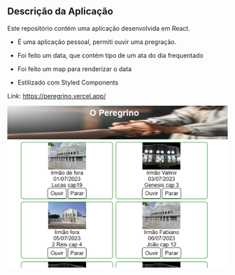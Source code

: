 ## Descrição da Aplicação

Este repositório contém uma aplicação desenvolvida em React.

- É uma aplicação pessoal, permiti ouvir uma pregração.

- Foi feito um data, que contém tipo de um ata do dia frequentado

- Foi feito um map para renderizar o data

- Estilizado com Styled Components

Link: <https://peregrino.vercel.app/>

![Alt text](Screenshot.png)
